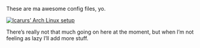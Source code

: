 These are ma awesome config files, yo.

<a href="http://www.flickr.com/photos/91650159@N05/10989992623" title="Arch Linux by Jae Lee, on Flickr"><img src="//farm8.staticflickr.com/7359/10989992623_703837f5c9.jpg" alt="Icarurs&rsquo; Arch Linux setup"></a>

There&rsquo;s really not that much going on here at the moment, but when I&rsquo;m not feeling as lazy I&rsquo;ll add more stuff.

